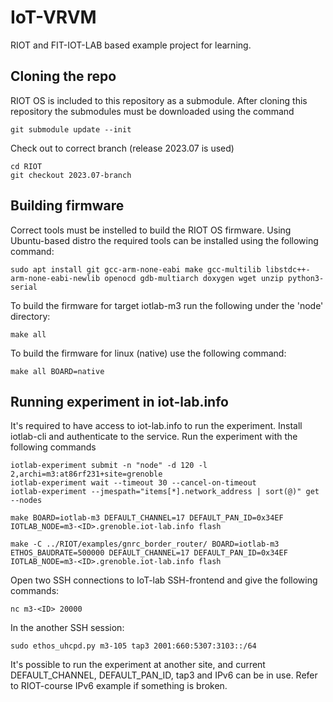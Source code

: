 # IoT-VRVM
RIOT and FIT-IOT-LAB based example project for learning.

## Cloning the repo
RIOT OS is included to this repository as a submodule. After cloning this repository the submodules must be downloaded using the command
```
git submodule update --init
```
Check out to correct branch (release 2023.07 is used)
```
cd RIOT
git checkout 2023.07-branch
```

## Building firmware
Correct tools must be instelled to build the RIOT OS firmware. Using Ubuntu-based distro the required tools can be installed using the following command:
```
sudo apt install git gcc-arm-none-eabi make gcc-multilib libstdc++-arm-none-eabi-newlib openocd gdb-multiarch doxygen wget unzip python3-serial
```
To build the firmware for target iotlab-m3 run the following under the 'node' directory:
```
make all
```
To build the firmware for linux (native) use the following command:
```
make all BOARD=native
```

## Running experiment in iot-lab.info
It's required to have access to iot-lab.info to run the experiment. Install iotlab-cli and authenticate to the service. Run the experiment with the following commands
```
iotlab-experiment submit -n "node" -d 120 -l 2,archi=m3:at86rf231+site=grenoble
iotlab-experiment wait --timeout 30 --cancel-on-timeout
iotlab-experiment --jmespath="items[*].network_address | sort(@)" get --nodes
``` 
```
make BOARD=iotlab-m3 DEFAULT_CHANNEL=17 DEFAULT_PAN_ID=0x34EF IOTLAB_NODE=m3-<ID>.grenoble.iot-lab.info flash

make -C ../RIOT/examples/gnrc_border_router/ BOARD=iotlab-m3 ETHOS_BAUDRATE=500000 DEFAULT_CHANNEL=17 DEFAULT_PAN_ID=0x34EF IOTLAB_NODE=m3-<ID>.grenoble.iot-lab.info flash
```
Open two SSH connections to IoT-lab SSH-frontend and give the following commands:
```
nc m3-<ID> 20000
```
In the another SSH session:
```
sudo ethos_uhcpd.py m3-105 tap3 2001:660:5307:3103::/64
```
It's possible to run the experiment at another site, and current DEFAULT_CHANNEL, DEFAULT_PAN_ID, tap3 and IPv6 can be in use. Refer to RIOT-course IPv6 example if something is broken.